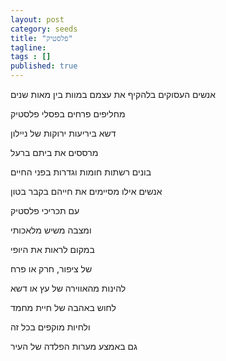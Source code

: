 ```yaml
---
layout: post 
category: seeds
title: "פלסטיק"
tagline: 
tags : [] 
published: true
---
```


אנשים העסוקים בלהקיף את עצמם במוות בין מאות שנים

מחליפים פרחים בפסלי פלסטיק

דשא ביריעות ירוקות של ניילון

מרססים את ביתם ברעל

בונים רשתות חומות וגדרות בפני החיים

אנשים אילו מסיימים את חייהם בקבר בטון

עם תכריכי פלסטיק

ומצבה משיש מלאכותי


במקום לראות את היופי

של ציפור, חרק או פרח

להינות מהאווירה של עץ או דשא

לחוש באהבה של חיית מחמד

ולחיות מוקפים בכל זה

גם באמצע מערות הפלדה של העיר
